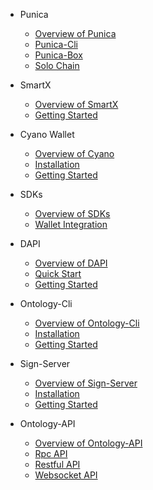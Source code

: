 - Punica
  - [Overview of Punica](docs-jp/Punica/punica.md)
  - [Punica-Cli](docs-jp/Punica/punica-cli.md)
  - [Punica-Box](docs-jp/Punica/punica-box.md)
  - [Solo Chain](docs-jp/Punica/solo-chain.md)

- SmartX
  - [Overview of SmartX](docs-jp/SmartX/overview.md)
  - [Getting Started](docs-jp/SmartX/getting-started.md)

- Cyano Wallet
  - [Overview of Cyano](docs-jp/Cyano/overview.md)
  - [Installation](docs-jp/Cyano/installation.md)
  - [Getting Started](docs-jp/Cyano/getting-started.md)

- SDKs
  - [Overview of SDKs](docs-jp/SDKs/SDKs.md)
  - [Wallet Integration](docs-jp/SDKs/wallet-intergration.md)

- DAPI
  - [Overview of DAPI](docs-jp/dApi/overview.md)
  - [Quick Start](docs-jp/dApi/quickstart.md)
  - [Getting Started](docs-jp/dApi/getting-started.md)

- Ontology-Cli
  - [Overview of Ontology-Cli](docs-jp/OntologyCli/overview.md)
  - [Installation](docs-jp/OntologyCli/installation.md)
  - [Getting Started](docs-jp/OntologyCli/getting-started.md)

- Sign-Server
  - [Overview of Sign-Server](docs-jp/SignServer/overview.md)
  - [Installation](docs-jp/SignServer/installation.md)
  - [Getting Started](docs-jp/SignServer/getting-started.md)

- Ontology-API
  - [Overview of Ontology-API](docs-jp/API/overview.md)
  - [Rpc API](docs-jp/API/rpc_api.md)
  - [Restful API](docs-jp/API/restful_api.md)
  - [Websocket API](docs-jp/API/websocket_api.md)